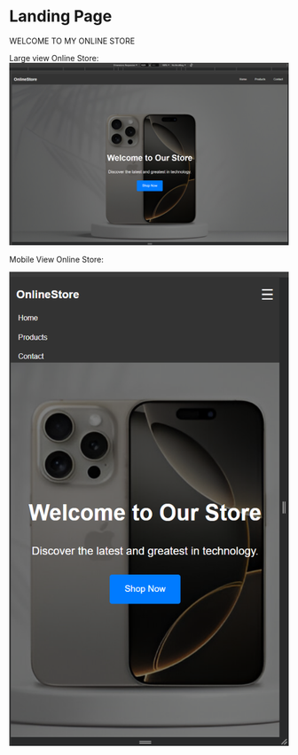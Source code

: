 # Landing Page
WELCOME TO MY ONLINE STORE 

Large view Online Store:
![Large view image](https://github.com/BENLAKHDHER/Landing_page/blob/main/large%20view.png)

Mobile View Online Store:

![Mobile view image](https://github.com/BENLAKHDHER/Landing_page/blob/main/mobile%20view%20.png)
